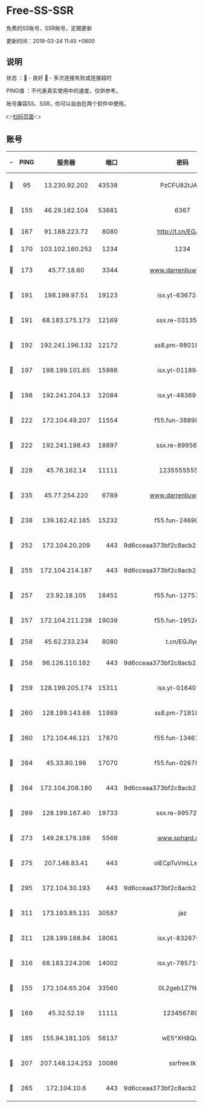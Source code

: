 # Free-SS-SSR

免费的SS账号、SSR账号，定期更新

更新时间：2019-03-24 11:45 +0800

## 说明

状态     ：🙂 - 良好 🙁 - 多次连接失败或连接超时

PING值   ：不代表真实使用中的速度，仅供参考。

账号兼容SS、SSR，你可以自由在两个软件中使用。

👉[扫码页面](https://liesauer.github.io/Free-SS-SSR/)👈

## 账号

|-|PING|服务器|端口|密码|加密方式|区域|
|:----:|:----:|:-----:|-----:|:----:|:----:|:----:|
|🙂|95|13.230.92.202|43538|PzCFU82tJAdZ|aes-256-cfb|JP|
|🙂|155|46.29.162.104|53681|6367|aes-128-ctr|RU|
|🙂|167|91.188.223.72|8080|http://t.cn/EGJIyrl|rc4-md5|RU|
|🙂|170|103.102.160.252|1234|1234|rc4-md5|JP|
|🙂|173|45.77.18.60|3344|www.darrenliuwei.com|aes-256-cfb|JP|
|🙂|191|198.199.97.51|19123|isx.yt-63672432|aes-256-cfb|US|
|🙂|191|68.183.175.173|12169|ssx.re-03135267|aes-256-cfb|US|
|🙂|192|192.241.196.132|12172|ss8.pm-98018739|aes-256-cfb|US|
|🙂|197|198.199.101.65|15986|isx.yt-01189447|aes-256-cfb|US|
|🙂|198|192.241.204.13|12084|isx.yt-48369585|aes-256-cfb|US|
|🙂|222|172.104.49.207|11554|f55.fun-38898719|aes-256-cfb|SG|
|🙂|222|192.241.198.43|18897|ssx.re-89956997|aes-256-cfb|US|
|🙂|228|45.76.162.14|11111|123555555555|aes-256-cfb|SG|
|🙂|235|45.77.254.220|6789|www.darrenliuwei.com|aes-256-cfb|SG|
|🙂|238|139.162.42.165|15232|f55.fun-24690727|aes-256-cfb|SG|
|🙂|252|172.104.20.209|443|9d6cceaa373bf2c8acb22e60b6a58be6|aes-256-cfb|US|
|🙂|255|172.104.214.187|443|9d6cceaa373bf2c8acb22e60b6a58be6|aes-256-cfb|US|
|🙂|257|23.92.18.105|18451|f55.fun-12757664|aes-256-cfb|US|
|🙂|257|172.104.211.238|19039|f55.fun-19524723|aes-256-cfb|US|
|🙂|258|45.62.233.234|8080|t.cn/EGJIyrl|rc4-md5|CA|
|🙂|258|96.126.110.162|443|9d6cceaa373bf2c8acb22e60b6a58be6|aes-256-cfb|US|
|🙂|259|128.199.205.174|15311|isx.yt-01640799|aes-256-cfb|SG|
|🙂|260|128.199.143.68|11989|ss8.pm-71918641|aes-256-cfb|SG|
|🙂|260|172.104.46.121|17870|f55.fun-13461300|aes-256-cfb|SG|
|🙂|264|45.33.80.198|17070|f55.fun-02678742|aes-256-cfb|US|
|🙂|264|172.104.208.180|443|9d6cceaa373bf2c8acb22e60b6a58be6|aes-256-cfb|US|
|🙂|269|128.199.167.40|19733|ssx.re-99572937|aes-256-cfb|SG|
|🙂|273|149.28.176.168|5566|www.sphard.com|aes-256-cfb|AU|
|🙂|275|207.148.83.41|443|oiECpTuVmLLxk4Ts|aes-256-cfb|AU|
|🙂|295|172.104.30.193|443|9d6cceaa373bf2c8acb22e60b6a58be6|aes-256-cfb|US|
|🙂|311|173.193.85.131|30587|jaz|aes-256-cfb|US|
|🙂|311|128.199.168.84|18061|isx.yt-83267629|aes-256-cfb|SG|
|🙂|316|68.183.224.206|14002|isx.yt-78571026|aes-256-cfb|SG|
|🙂|155|172.104.65.204|33560|0L2geb1Z7NQM|aes-256-cfb|JP|
|🙂|169|45.32.52.19|11111|1234567890|aes-256-cfb|JP|
|🙂|185|155.94.181.105|56137|wE5^XH8Quw|aes-256-cfb|US|
|🙂|207|207.148.124.253|10086|ssrfree.tk|aes-256-cfb|SG|
|🙂|265|172.104.10.6|443|9d6cceaa373bf2c8acb22e60b6a58be6|aes-256-cfb|US|
